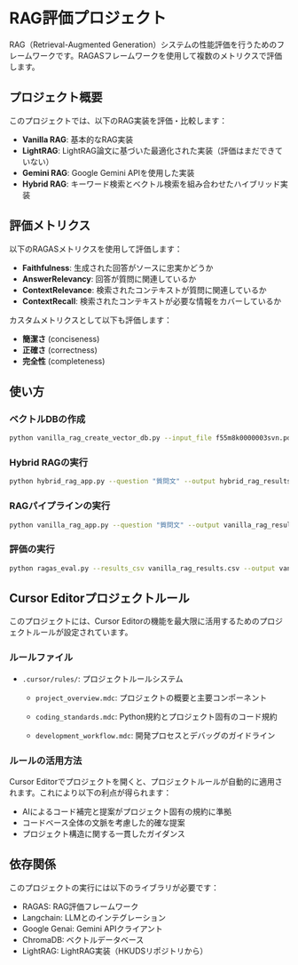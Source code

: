 # RAG評価プロジェクト

RAG（Retrieval-Augmented Generation）システムの性能評価を行うためのフレームワークです。RAGASフレームワークを使用して複数のメトリクスで評価します。

## プロジェクト概要

このプロジェクトでは、以下のRAG実装を評価・比較します：

- **Vanilla RAG**: 基本的なRAG実装
- **LightRAG**: LightRAG論文に基づいた最適化された実装（評価はまだできていない）
- **Gemini RAG**: Google Gemini APIを使用した実装
- **Hybrid RAG**: キーワード検索とベクトル検索を組み合わせたハイブリッド実装

## 評価メトリクス

以下のRAGASメトリクスを使用して評価します：

- **Faithfulness**: 生成された回答がソースに忠実かどうか
- **AnswerRelevancy**: 回答が質問に関連しているか
- **ContextRelevance**: 検索されたコンテキストが質問に関連しているか
- **ContextRecall**: 検索されたコンテキストが必要な情報をカバーしているか

カスタムメトリクスとして以下も評価します：

- **簡潔さ** (conciseness)
- **正確さ** (correctness)
- **完全性** (completeness)

## 使い方

### ベクトルDBの作成

```bash
python vanilla_rag_create_vector_db.py --input_file f55m8k0000003svn.pdf
```

### Hybrid RAGの実行

```bash
python hybrid_rag_app.py --question "質問文" --output hybrid_rag_results.csv
```

### RAGパイプラインの実行

```bash
python vanilla_rag_app.py --question "質問文" --output vanilla_rag_results.csv
```

### 評価の実行

```bash
python ragas_eval.py --results_csv vanilla_rag_results.csv --output vanilla_rag_evaluation_results.csv
```

## Cursor Editorプロジェクトルール

このプロジェクトには、Cursor Editorの機能を最大限に活用するためのプロジェクトルールが設定されています。

### ルールファイル

- `.cursor/rules/`: プロジェクトルールシステム
  - `project_overview.mdc`: プロジェクトの概要と主要コンポーネント
  - `coding_standards.mdc`: Python規約とプロジェクト固有のコード規約

  - `development_workflow.mdc`: 開発プロセスとデバッグのガイドライン

### ルールの活用方法

Cursor Editorでプロジェクトを開くと、プロジェクトルールが自動的に適用されます。これにより以下の利点が得られます：

- AIによるコード補完と提案がプロジェクト固有の規約に準拠
- コードベース全体の文脈を考慮した的確な提案
- プロジェクト構造に関する一貫したガイダンス

## 依存関係

このプロジェクトの実行には以下のライブラリが必要です：

- RAGAS: RAG評価フレームワーク
- Langchain: LLMとのインテグレーション
- Google Genai: Gemini APIクライアント
- ChromaDB: ベクトルデータベース
- LightRAG: LightRAG実装（HKUDSリポジトリから）
